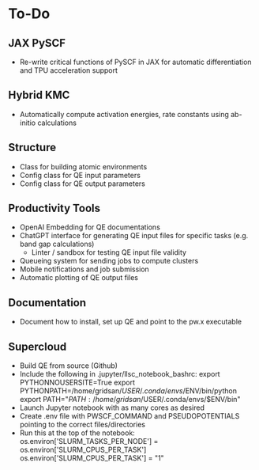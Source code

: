 # To-Do

## JAX PySCF
- Re-write critical functions of PySCF in JAX for automatic differentiation and TPU acceleration support

## Hybrid KMC
- Automatically compute activation energies, rate constants using ab-initio calculations

## Structure
- Class for building atomic environments
- Config class for QE input parameters
- Config class for QE output parameters

## Productivity Tools
- OpenAI Embedding for QE documentations
- ChatGPT interface for generating QE input files for specific tasks (e.g. band gap calculations)
    - Linter / sandbox for testing QE input file validity
- Queueing system for sending jobs to compute clusters
- Mobile notifications and job submission
- Automatic plotting of QE output files

## Documentation 
- Document how to install, set up QE and point to the pw.x executable

## Supercloud 
- Build QE from source (Github)
- Include the following in .jupyter/llsc_notebook_bashrc:
    export PYTHONNOUSERSITE=True
    export PYTHONPATH=/home/gridsan/$USER/.conda/envs/$ENV/bin/python
    export PATH="${PATH}:/home/gridsan/$USER/.conda/envs/$ENV/bin"
- Launch Jupyter notebook with as many cores as desired
- Create .env file with PWSCF_COMMAND and PSEUDOPOTENTIALS pointing to the correct files/directories
- Run this at the top of the notebook:
    os.environ['SLURM_TASKS_PER_NODE'] = os.environ['SLURM_CPUS_PER_TASK']
    os.environ['SLURM_CPUS_PER_TASK'] = "1"
